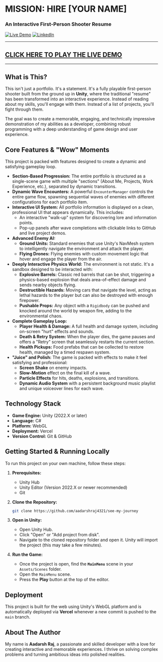 # MISSION: HIRE [YOUR NAME]
### An Interactive First-Person Shooter Resume

[![Live Demo](https://img.shields.io/badge/Live-Demo-brightgreen?style=for-the-badge&logo=vercel)]([https://see-my-journey.vercel.app/])
[![LinkedIn](https://img.shields.io/badge/LinkedIn-Profile-blue?style=for-the-badge&logo=linkedin)]([https://www.linkedin.com/in/aadarsh-raj-60676a191/])

---

## [CLICK HERE TO PLAY THE LIVE DEMO]([https://see-my-journey.vercel.app/])

---

## What is This?

This isn't just a portfolio. It's a statement. It's a fully playable first-person shooter built from the ground up in **Unity**, where the traditional "resume" has been transformed into an interactive experience. Instead of reading about my skills, you'll engage with them. Instead of a list of projects, you'll fight through them.

The goal was to create a memorable, engaging, and technically impressive demonstration of my abilities as a developer, combining robust programming with a deep understanding of game design and user experience.

## Core Features & "Wow" Moments

This project is packed with features designed to create a dynamic and satisfying gameplay loop.

*   **Section-Based Progression:** The entire portfolio is structured as a single-scene game with multiple "sections" (About Me, Projects, Work Experience, etc.), separated by dynamic transitions.
*   **Dynamic Wave Encounters:** A powerful `EncounterManager` controls the entire game flow, spawning sequential waves of enemies with different configurations for each portfolio item.
*   **Interactive UI System:** All portfolio information is displayed on a clean, professional UI that appears dynamically. This includes:
    *   An interactive "walk-up" system for discovering lore and information points.
    *   Pop-up panels after wave completions with clickable links to GitHub and live project demos.
*   **Advanced Enemy AI:**
    *   **Ground Units:** Standard enemies that use Unity's NavMesh system to intelligently navigate the environment and attack the player.
    *   **Flying Drones:** Flying enemies with custom movement logic that hover and engage the player from the air.
*   **Deeply Interactive Physics World:** The environment is not static. It's a sandbox designed to be interacted with:
    *   **Explosive Barrels:** Classic red barrels that can be shot, triggering a physics-based explosion that deals area-of-effect damage and sends nearby objects flying.
    *   **Destructible Hazards:** Moving cars that navigate the level, acting as lethal hazards to the player but can also be destroyed with enough firepower.
    *   **Pushable Props:** Any object with a `Rigidbody` can be pushed and knocked around the world by weapon fire, adding to the environmental chaos.
*   **Complete Gameplay Loop:**
    *   **Player Health & Damage:** A full health and damage system, including on-screen "hurt" effects and sounds.
    *   **Death & Retry System:** When the player dies, the game pauses and offers a "Retry" screen that seamlessly restarts the current section.
    *   **Health Pickups:** Food prefabs that can be collected to restore health, managed by a timed respawn system.
*   **"Juice" and Polish:** The game is packed with effects to make it feel satisfying and professional:
    *   **Screen Shake** on enemy impacts.
    *   **Slow-Motion** effect on the final kill of a wave.
    *   **Particle Effects** for hits, deaths, explosions, and transitions.
    *   **Dynamic Audio System** with a persistent background music playlist and unique voiceover lines for each wave.

## Technology Stack

*   **Game Engine:** Unity (2022.X or later)
*   **Language:** C#
*   **Platform:** WebGL
*   **Deployment:** Vercel
*   **Version Control:** Git & GitHub

## Getting Started & Running Locally

To run this project on your own machine, follow these steps:

1.  **Prerequisites:**
    *   Unity Hub
    *   Unity Editor (Version 2022.X or newer recommended)
    *   Git

2.  **Clone the Repository:**
    ```bash
    git clone https://github.com/aadarshraj4321/see-my-journey
    ```

3.  **Open in Unity:**
    *   Open Unity Hub.
    *   Click "Open" or "Add project from disk".
    *   Navigate to the cloned repository folder and open it. Unity will import the project (this may take a few minutes).

4.  **Run the Game:**
    *   Once the project is open, find the **`MainMenu`** scene in your `Assets/Scenes` folder.
    *   Open the `MainMenu` scene.
    *   Press the **Play** button at the top of the editor.

## Deployment

This project is built for the web using Unity's WebGL platform and is automatically deployed via **Vercel** whenever a new commit is pushed to the `main` branch.

## About The Author

My name is **Aadarsh Raj**, a passionate and skilled developer with a love for creating interactive and memorable experiences. I thrive on solving complex problems and turning ambitious ideas into polished realities.
